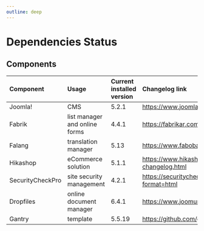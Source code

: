 ```yaml
---
outline: deep
---
```


# Dependencies Status

## Components
| Component        | Usage                         | Current installed version | Changelog link                                                                   |
|:-----------------|:------------------------------|:--------------------------|:---------------------------------------------------------------------------------|
| Joomla!          | CMS                           | 5.2.1                     | https://www.joomla.org/announcements/release-news.html                           |
| Fabrik           | list manager and online forms | 4.4.1                     | https://fabrikar.com/changelogs/changelog-history                                |
| Falang           | translation manager           | 5.13                      | https://www.faboba.com/en/composants/falang/changelog.html                       |
| Hikashop         | eCommerce solution            | 5.1.1                     | https://www.hikashop.com/support/documentation/56-hikashop-changelog.html        |
| SecurityCheckPro | site security management      | 4.2.1                     | https://securitycheck.protegetuordenador.com/downloads/securitycheck?format=html |
| Dropfiles        | online document manager       | 6.4.1                     | https://www.joomunited.com/changelog/dropfiles-changelog                         |
| Gantry           | template                      | 5.5.19                    | https://github.com/gantry/gantry5/blob/master/CHANGELOG.md                       |